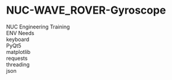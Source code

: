 # NUC-WAVE_ROVER-Gyroscope
NUC Engineering Training
<br>
ENV Needs
<br>
keyboard
<br>
PyQt5
<br>
matplotlib
<br>
requests
<br>
threading
<br>
json
